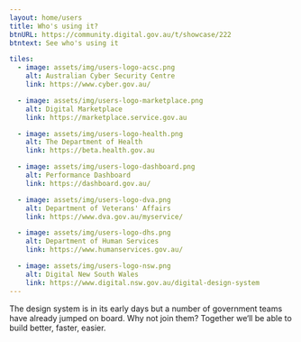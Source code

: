 ```yaml
---
layout: home/users
title: Who's using it?
btnURL: https://community.digital.gov.au/t/showcase/222
btntext: See who's using it

tiles:
  - image: assets/img/users-logo-acsc.png
    alt: Australian Cyber Security Centre
    link: https://www.cyber.gov.au/

  - image: assets/img/users-logo-marketplace.png
    alt: Digital Marketplace
    link: https://marketplace.service.gov.au

  - image: assets/img/users-logo-health.png
    alt: The Department of Health
    link: https://beta.health.gov.au

  - image: assets/img/users-logo-dashboard.png
    alt: Performance Dashboard
    link: https://dashboard.gov.au/

  - image: assets/img/users-logo-dva.png
    alt: Department of Veterans' Affairs
    link: https://www.dva.gov.au/myservice/

  - image: assets/img/users-logo-dhs.png
    alt: Department of Human Services
    link: https://www.humanservices.gov.au/

  - image: assets/img/users-logo-nsw.png
    alt: Digital New South Wales
    link: https://www.digital.nsw.gov.au/digital-design-system
---
```


The design system is in its early days but a number of government teams have already jumped on board. Why not join them? Together we‘ll be able to build better, faster, easier.
